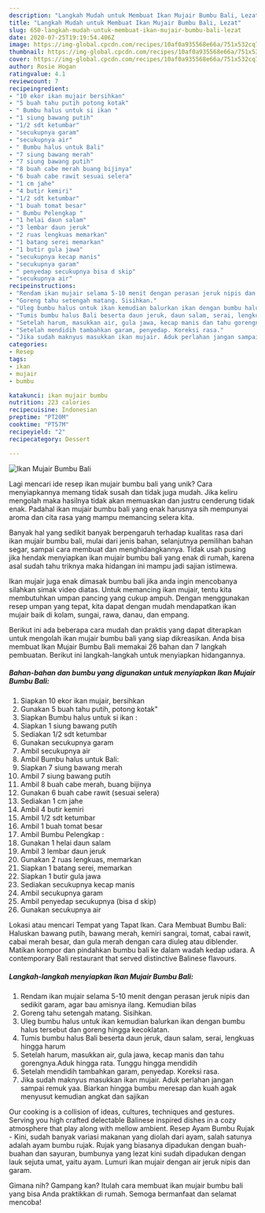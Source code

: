 ```yaml
---
description: "Langkah Mudah untuk Membuat Ikan Mujair Bumbu Bali, Lezat"
title: "Langkah Mudah untuk Membuat Ikan Mujair Bumbu Bali, Lezat"
slug: 650-langkah-mudah-untuk-membuat-ikan-mujair-bumbu-bali-lezat
date: 2020-07-25T19:19:54.406Z
image: https://img-global.cpcdn.com/recipes/10af0a935568e66a/751x532cq70/ikan-mujair-bumbu-bali-foto-resep-utama.jpg
thumbnail: https://img-global.cpcdn.com/recipes/10af0a935568e66a/751x532cq70/ikan-mujair-bumbu-bali-foto-resep-utama.jpg
cover: https://img-global.cpcdn.com/recipes/10af0a935568e66a/751x532cq70/ikan-mujair-bumbu-bali-foto-resep-utama.jpg
author: Rosie Hogan
ratingvalue: 4.1
reviewcount: 7
recipeingredient:
- "10 ekor ikan mujair bersihkan"
- "5 buah tahu putih potong kotak"
- " Bumbu halus untuk si ikan "
- "1 siung bawang putih"
- "1/2 sdt ketumbar"
- "secukupnya garam"
- "secukupnya air"
- " Bumbu halus untuk Bali"
- "7 siung bawang merah"
- "7 siung bawang putih"
- "8 buah cabe merah buang bijinya"
- "6 buah cabe rawit sesuai selera"
- "1 cm jahe"
- "4 butir kemiri"
- "1/2 sdt ketumbar"
- "1 buah tomat besar"
- " Bumbu Pelengkap "
- "1 helai daun salam"
- "3 lembar daun jeruk"
- "2 ruas lengkuas memarkan"
- "1 batang serei memarkan"
- "1 butir gula jawa"
- "secukupnya kecap manis"
- "secukupnya garam"
- " penyedap secukupnya bisa d skip"
- "secukupnya air"
recipeinstructions:
- "Rendam ikan mujair selama 5-10 menit dengan perasan jeruk nipis dan sedikit garam, agar bau amisnya ilang. Kemudian bilas"
- "Goreng tahu setengah matang. Sisihkan."
- "Uleg bumbu halus untuk ikan kemudian balurkan ikan dengan bumbu halus tersebut dan goreng hingga kecoklatan."
- "Tumis bumbu halus Bali beserta daun jeruk, daun salam, serai, lengkuas hingga harum"
- "Setelah harum, masukkan air, gula jawa, kecap manis dan tahu gorengnya.Aduk hingga rata. Tunggu hingga mendidih"
- "Setelah mendidih tambahkan garam, penyedap. Koreksi rasa."
- "Jika sudah maknyus masukkan ikan mujair. Aduk perlahan jangan sampai remuk yaa. Biarkan hingga bumbu meresap dan kuah agak menyusut kemudian angkat dan sajikan"
categories:
- Resep
tags:
- ikan
- mujair
- bumbu

katakunci: ikan mujair bumbu 
nutrition: 223 calories
recipecuisine: Indonesian
preptime: "PT20M"
cooktime: "PT57M"
recipeyield: "2"
recipecategory: Dessert

---
```



![Ikan Mujair Bumbu Bali](https://img-global.cpcdn.com/recipes/10af0a935568e66a/751x532cq70/ikan-mujair-bumbu-bali-foto-resep-utama.jpg)

Lagi mencari ide resep ikan mujair bumbu bali yang unik? Cara menyiapkannya memang tidak susah dan tidak juga mudah. Jika keliru mengolah maka hasilnya tidak akan memuaskan dan justru cenderung tidak enak. Padahal ikan mujair bumbu bali yang enak harusnya sih mempunyai aroma dan cita rasa yang mampu memancing selera kita.

Banyak hal yang sedikit banyak berpengaruh terhadap kualitas rasa dari ikan mujair bumbu bali, mulai dari jenis bahan, selanjutnya pemilihan bahan segar, sampai cara membuat dan menghidangkannya. Tidak usah pusing jika hendak menyiapkan ikan mujair bumbu bali yang enak di rumah, karena asal sudah tahu triknya maka hidangan ini mampu jadi sajian istimewa.

Ikan mujair juga enak dimasak bumbu bali jika anda ingin mencobanya silahkan simak video diatas. Untuk memancing ikan mujair, tentu kita membutuhkan umpan pancing yang cukup ampuh. Dengan menggunakan resep umpan yang tepat, kita dapat dengan mudah mendapatkan ikan mujair baik di kolam, sungai, rawa, danau, dan empang.


Berikut ini ada beberapa cara mudah dan praktis yang dapat diterapkan untuk mengolah ikan mujair bumbu bali yang siap dikreasikan. Anda bisa membuat Ikan Mujair Bumbu Bali memakai 26 bahan dan 7 langkah pembuatan. Berikut ini langkah-langkah untuk menyiapkan hidangannya.

<!--inarticleads1-->

##### Bahan-bahan dan bumbu yang digunakan untuk menyiapkan Ikan Mujair Bumbu Bali:

1. Siapkan 10 ekor ikan mujair, bersihkan
1. Gunakan 5 buah tahu putih, potong kotak&#34;
1. Siapkan  Bumbu halus untuk si ikan :
1. Siapkan 1 siung bawang putih
1. Sediakan 1/2 sdt ketumbar
1. Gunakan secukupnya garam
1. Ambil secukupnya air
1. Ambil  Bumbu halus untuk Bali:
1. Siapkan 7 siung bawang merah
1. Ambil 7 siung bawang putih
1. Ambil 8 buah cabe merah, buang bijinya
1. Gunakan 6 buah cabe rawit (sesuai selera)
1. Sediakan 1 cm jahe
1. Ambil 4 butir kemiri
1. Ambil 1/2 sdt ketumbar
1. Ambil 1 buah tomat besar
1. Ambil  Bumbu Pelengkap :
1. Gunakan 1 helai daun salam
1. Ambil 3 lembar daun jeruk
1. Gunakan 2 ruas lengkuas, memarkan
1. Siapkan 1 batang serei, memarkan
1. Siapkan 1 butir gula jawa
1. Sediakan secukupnya kecap manis
1. Ambil secukupnya garam
1. Ambil  penyedap secukupnya (bisa d skip)
1. Gunakan secukupnya air


Lokasi atau mencari Tempat yang Tapat Ikan. Cara Membuat Bumbu Bali: Haluskan bawang putih, bawang merah, kemiri sangrai, tomat, cabai rawit, cabai merah besar, dan gula merah dengan cara diuleg atau diblender. Matikan kompor dan pindahkan bumbu bali ke dalam wadah kedap udara. A contemporary Bali restaurant that served distinctive Balinese flavours. 

<!--inarticleads2-->

##### Langkah-langkah menyiapkan Ikan Mujair Bumbu Bali:

1. Rendam ikan mujair selama 5-10 menit dengan perasan jeruk nipis dan sedikit garam, agar bau amisnya ilang. Kemudian bilas
1. Goreng tahu setengah matang. Sisihkan.
1. Uleg bumbu halus untuk ikan kemudian balurkan ikan dengan bumbu halus tersebut dan goreng hingga kecoklatan.
1. Tumis bumbu halus Bali beserta daun jeruk, daun salam, serai, lengkuas hingga harum
1. Setelah harum, masukkan air, gula jawa, kecap manis dan tahu gorengnya.Aduk hingga rata. Tunggu hingga mendidih
1. Setelah mendidih tambahkan garam, penyedap. Koreksi rasa.
1. Jika sudah maknyus masukkan ikan mujair. Aduk perlahan jangan sampai remuk yaa. Biarkan hingga bumbu meresap dan kuah agak menyusut kemudian angkat dan sajikan


Our cooking is a collision of ideas, cultures, techniques and gestures. Serving you high crafted delectable Balinese inspired dishes in a cozy atmosphere that play along with mellow ambient. Resep Ayam Bumbu Rujak - Kini, sudah banyak variasi makanan yang diolah dari ayam, salah satunya adalah ayam bumbu rujak. Rujak yang biasanya dipadukan dengan buah-buahan dan sayuran, bumbunya yang lezat kini sudah dipadukan dengan lauk sejuta umat, yaitu ayam. Lumuri ikan mujair dengan air jeruk nipis dan garam. 

Gimana nih? Gampang kan? Itulah cara membuat ikan mujair bumbu bali yang bisa Anda praktikkan di rumah. Semoga bermanfaat dan selamat mencoba!
